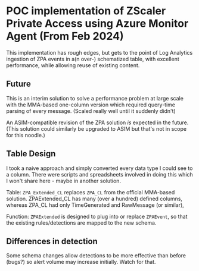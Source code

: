 # POC implementation of ZScaler Private Access using Azure Monitor Agent (From Feb 2024)

This implementation has rough edges, but gets to the point of Log Analytics ingestion of ZPA events in a(n over-) schematized table, with excellent performance, while allowing reuse of existing content.

## Future

This is an interim solution to solve a performance problem at large scale with the MMA-based one-column version which required query-time parsing of every message. (Scaled really well until it suddenly didn't)

An ASIM-compatible revision of the ZPA solution *is* expected in the future. (This solution could similarly be upgraded to ASIM but that's not in scope for this noodle.)

## Table Design

I took a naive approach and simply converted every data type I could see to a column. There were scripts and spreadsheets involved in doing this which I won't share here - maybe in another solution.

Table: `ZPA_Extended_CL` replaces `ZPA_CL` from the official MMA-based solution. ZPAExtended_CL has many (over a hundred) defined columns, whereas ZPA_CL had only TimeGenerated and RawMessage (or similar), 

Function: `ZPAExtended` is designed to plug into or replace `ZPAEvent`, so that the existing rules/detections are mapped to the new schema.


## Differences in detection

Some schema changes allow detections to be more effective than before (bugs?) so alert volume may increase initially. Watch for that.
